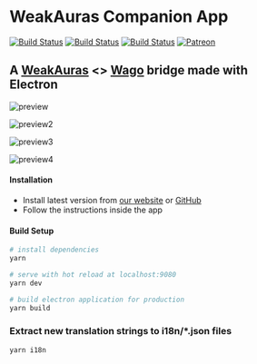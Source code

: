 # WeakAuras Companion App

[![Build Status](https://github.com/WeakAuras/WeakAuras-Companion/workflows/Windows%20Build/badge.svg)](https://github.com/WeakAuras/WeakAuras-Companion/actions?workflow=Windows%20Build/) [![Build Status](https://github.com/WeakAuras/WeakAuras-Companion/workflows/Linux%20Build/badge.svg)](https://github.com/WeakAuras/WeakAuras-Companion/actions?workflow=Linux%20Build/) [![Build Status](https://github.com/WeakAuras/WeakAuras-Companion/workflows/macOS%20Build/badge.svg)](https://github.com/WeakAuras/WeakAuras-Companion/actions?workflow=macOS%20Build/) [![Patreon](https://img.shields.io/badge/patreon-donate-orange.svg)](https://www.patreon.com/weakauras)



## A [WeakAuras](https://www.curseforge.com/wow/addons/weakauras-2) <> [Wago](https://wago.io) bridge made with Electron

![preview](https://i.imgur.com/PObZNPi.png)

![preview2](https://i.imgur.com/cffdU0N.png)

![preview3](https://i.imgur.com/VVCWrfE.png)

![preview4](https://i.imgur.com/48uLOw8.png)

#### Installation

- Install latest version from [our website](https://weakauras.wtf/) or [GitHub](https://github.com/WeakAuras/WeakAuras-Companion/releases/latest)
- Follow the instructions inside the app


#### Build Setup

```bash
# install dependencies
yarn

# serve with hot reload at localhost:9080
yarn dev

# build electron application for production
yarn build
```

### Extract new translation strings to i18n/*.json files

```bash
yarn i18n
```

